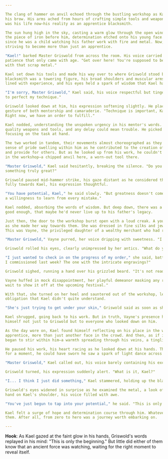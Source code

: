 ```yaml
---

The clang of hammer on anvil echoed through the bustling workshop as Kael bent over his workbench, sweat dripping down
his brow. His arms ached from hours of crafting simple tools and weapons for the villagers, but he didn't complain. This
was his life now—his reality as an apprentice blacksmith.

The sun hung high in the sky, casting a warm glow through the open windows of the workshop. Kael's eyes were fixed on
the piece of iron before him, determination etched onto his young face. He had always been drawn to the forge, ever
since he was a child watching his father work with fire and metal. Now, at 18, he was learning the craft himself,
striving to become more than just an apprentice.

"Kael!" barked Master Griswold from across the room. His voice carried the weight of years of experience and a touch of
patience that only came with age. "Get over here! You're supposed to be helping me with the sword order, not fiddling
with that scrap metal."

Kael set down his tools and made his way over to where Griswold stood beside a large anvil, hammer in hand. The master
blacksmith was a towering figure, his broad shoulders and muscular arms a testament to years of hard labor. His face was
lined with experience, and his eyes held a spark of wisdom that Kael had always admired.

"I'm sorry, Master Griswold," Kael said, his voice respectful but tinged with a hint of resentment. "I was just trying
to perfect my technique."

Griswold looked down at him, his expression softening slightly. He placed a hand on the younger man's shoulder, a
gesture of both mentorship and camaraderie. "Technique is important, Kael, but there's a time and place for everything.
Right now, we have an order to fulfill."

Kael nodded, understanding the unspoken urgency in his mentor's words. The village had been relying on them to produce
quality weapons and tools, and any delay could mean trouble. He picked up the hammer and joined Griswold at the anvil,
focusing on the task at hand.

The two worked in tandem, their movements almost choreographed as they shaped the metal into a sleek blade. Kael felt a
sense of pride swelling within him as he contributed to the creation of something useful, something that would protect
and provide for others. But as he looked up from his work, he couldn't help but notice the subtle signs of wear and tear
in the workshop—a chipped anvil here, a worn-out tool there.

"Master Griswold," Kael said hesitantly, breaking the silence. "Do you think... do you think I'll ever be able to create
something truly great?"

Griswold paused mid-hammer strike, his gaze distant as he considered the question. He set down his hammer and turned
fully towards Kael, his expression thoughtful.

"You have potential, Kael," he said slowly. "But greatness doesn't come overnight. It requires dedication, patience, and
a willingness to learn from every mistake."

Kael nodded, absorbing the words of wisdom. But deep down, there was a flicker of doubt—a fear that perhaps he wasn't
good enough, that maybe he'd never live up to his father's legacy.

Just then, the door to the workshop burst open with a loud creak. A young woman strode in, her hips swinging confidently
as she made her way towards them. She was dressed in fine silks and jewelry, her golden hair flowing freely behind her.
This was Vayne, the privileged daughter of a wealthy merchant who had recently joined the blacksmith's guild.

"Master Griswold," Vayne purred, her voice dripping with sweetness. "I hope I'm not interrupting anything important."

Griswold rolled his eyes, clearly unimpressed by her antics. "What do you want, Vayne?"

"I just wanted to check in on the progress of my order," she said, batting her eyelashes. "You know, the special dagger
I commissioned last week? The one with the intricate engravings?"

Griswold sighed, running a hand over his grizzled beard. "It's not ready yet. We're still busy with other orders."

Vayne huffed in mock disappointment, her playful demeanor masking any real irritation. "Well, do hurry up then. I can't
wait to show it off at the upcoming festival."

With that, she turned on her heel and sauntered out of the workshop, leaving behind a trail of dust and a sense of
obligation that Kael didn't quite understand.

"She's just trying to get under your skin," Griswold said as soon as she was gone. "Don't let her bother you."

Kael shrugged, going back to his work. But in truth, Vayne's presence had stirred something within him—a desire to prove
himself not just to Griswold but to everyone who looked down on him.

As the day wore on, Kael found himself reflecting on his place in the world. He was determined to become more than an
apprentice, more than just another face in the crowd. And then, as if in response to his thoughts, a strange sensation
began to stir within him—a warmth spreading through his veins, a tingling at the base of his spine.

He paused his work, his heart racing as he looked down at his hands. The metal before him seemed to glow faintly, and
for a moment, he could have sworn he saw a spark of light dance across the blade.

"Master Griswold," Kael called out, his voice barely containing his excitement.

Griswold turned, his expression suddenly alert. "What is it, Kael?"

"I... I think I just did something," Kael stammered, holding up the blade for his mentor to see.

Griswold's eyes widened in surprise as he examined the metal, a look of realization dawning on his face. He placed a
hand on Kael's shoulder, his voice filled with awe.

"You've just begun to tap into your potential," he said. "This is only the beginning."

Kael felt a surge of hope and determination course through him. Whatever challenges lay ahead, he was ready to face
them. After all, from zero to hero was a journey worth embarking on.

---
```


**Hook**: As Kael gazed at the faint glow in his hands, Griswold's words replayed in his mind: "This is only the
beginning." But little did either of them know that an ancient force was watching, waiting for the right moment to
reveal itself.